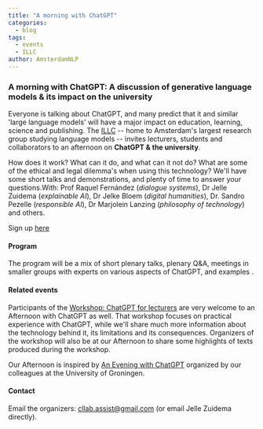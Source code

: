 ```yaml
---
title: "A morning with ChatGPT"
categories:
  - blog
tags:
  - events
  - ILLC
author: AmsterdamNLP
---
```


### A morning with ChatGPT: A discussion of generative language models & its impact on the university


Everyone is talking about ChatGPT, and many predict that it and similar 'large language models' will have a major impact on education, learning, science and publishing. The [ILLC](http://www.illc.uva.nl) -- home to Amsterdam's largest research group studying language models -- invites lecturers, students and collaborators to an afternoon on **ChatGPT & the university**. 

How does it work? What can it do, and what can it not do? What are some of the ethical and legal dilemma's when using this technology? We'll have some short talks and demonstrations, and plenty of time to answer your questions.With: Prof Raquel Fernández (*dialogue systems*),  Dr Jelle Zuidema (*explainable AI*), Dr Jelke Bloem (*digital humanities*), Dr. Sandro Pezelle (*responsible AI*), Dr Marjolein Lanzing (*philosophy of technology*) and others.

Sign up [here](https://www.uva.nl/shared-content/faculteiten/en/faculteit-der-geesteswetenschappen/events/2023/04/a-morning-with-chatgpt-a-discussion-of-generative-language-models--its-impact-on-the-university.html?origin=xjLa%2FjwEQd6e5zOlzHzKTg)

#### Program

The program will be a mix of short plenary talks, plenary Q&A, meetings in smaller groups with experts on various aspects of ChatGPT, and examples .

#### Related events

Participants of the [Workshop: ChatGPT for lecturers](https://medewerker.uva.nl/en/science/content-secured/events/2023/01/workshop-chatgpt-for-lecturers.html?origin=HC8DW6SBTu%2B5jadW4gm5wg&cb) are very welcome to an Afternoon with ChatGPT as well. That workshop focuses on practical experience with ChatGPT, while we'll share much more information about the technology behind it, its limitations and its consequences. Organizers of the workshop will also be at our Afternoon to share some highlights of texts produced during the workshop.

Our Afternoon is inspired by [An Evening with ChatGPT](https://www.rug.nl/society-business/schools/jantina-tammes/calendar/an-evening-with-chatgpt) organized by our colleagues at the University of Groningen.

#### Contact

Email the organizers: cllab.assist@gmail.com (or email Jelle Zuidema directly).




